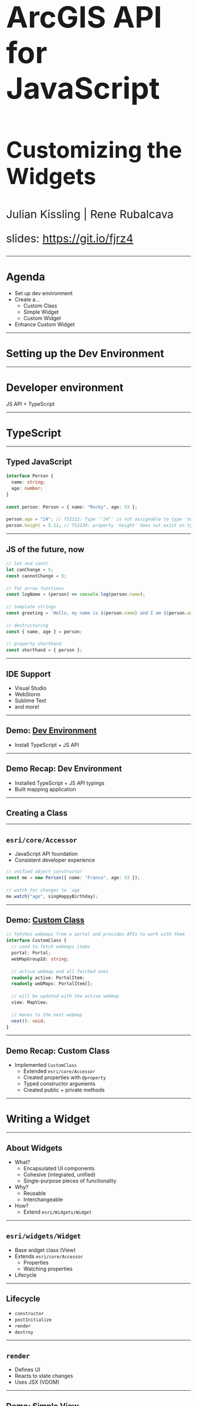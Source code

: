 <!-- .slide: data-background="../common/images/bg-1.png" -->
<!-- .slide: class="title" -->

<h1 style="text-align: left; font-size: 80px;">ArcGIS API for JavaScript</h1>
<h2 style="text-align: left; font-size: 60px;">Customizing the Widgets</h2>
<p style="text-align: left; font-size: 30px;">Julian Kissling | Rene Rubalcava</p>
    <p style="text-align: left; font-size: 30px;">slides: <a href="https://git.io/fjrz4" target="_blank">https://git.io/fjrz4</a></p>

<!--
In this session, we'll cover how you can customize widgets in the ArcGIS API 4.x for JavaScript. You'll learn about widget view-models and how they make it easy to rewrite a widget's UI.
-->

----

# Agenda

- Set up dev environment
- Create a...
  - Custom Class
  - Simple Widget
  - Custom Widget
- Enhance Custom Widget

----

<!-- Presenter: Franco -->


# Setting up the Dev Environment

----

# Developer environment

<!-- background: section/content will tie into widget dev -->
<!-- background: including TS in all steps because it's needed for widget dev -->

JS API + TypeScript

----

# TypeScript

----

## Typed JavaScript

```ts
interface Person {
  name: string;
  age: number;
}

const person: Person = { name: "Rocky", age: 33 };

person.age = "24"; // TS2322: Type '"24"' is not assignable to type 'number'
person.height = 5.11; // TS2339: property 'height' does not exist on type 'Person'
```

----

## JS of the future, now

```ts
// let and const
let canChange = 5;
const cannotChange = 5;

// fat arrow functions
const logName = (person) => console.log(person.name);

// template strings
const greeting = `Hello, my name is ${person.name} and I am ${person.age} years old.`;

// destructuring
const { name, age } = person;

// property shorthand
const shorthand = { person };
```

----

## IDE Support

- Visual Studio
- WebStorm
- Sublime Text
- and more!

----



## Demo: [Dev Environment](../demos/1-setup/)

- Install TypeScript + JS API

----



## Demo Recap: Dev Environment

- Installed TypeScript + JS API typings
- Built mapping application

----



## Creating a Class

----

## `esri/core/Accessor`

- JavaScript API foundation <!-- .element: class="fragment" data-fragment-index="0" -->
- Consistent developer experience <!-- .element: class="fragment" data-fragment-index="1" -->

```ts
// unified object constructor
const me = new Person({ name: "Franco", age: 33 });

// watch for changes to `age`
me.watch("age", singHappyBirthday);
```

<!-- .element: class="fragment" data-fragment-index="1" -->

----



## Demo: [Custom Class](../demos/2-custom-class/)

```ts
// fetches webmaps from a portal and provides APIs to work with them
interface CustomClass {
  // used to fetch webmaps items
  portal: Portal;
  webMapGroupId: string;

  // active webmap and all fetched ones
  readonly active: PortalItem;
  readonly webMaps: PortalItem[];

  // will be updated with the active webmap
  view: MapView;

  // moves to the next webmap
  next(): void;
}
```

----



## Demo Recap: Custom Class

- Implemented `CustomClass`
  - Extended `esri/core/Accessor`
  - Created properties with `@property`
  - Typed constructor arguments
  - Created public + private methods

----


<!-- Presenter: Matt -->

# Writing a Widget

----

## About Widgets

- What? <!-- .element: class="fragment" data-fragment-index="1" -->
  - Encapsulated UI components
  - Cohesive (integrated, unified)
  - Single-purpose pieces of functionality
- Why? <!-- .element: class="fragment" data-fragment-index="2" -->
  - Reusable
  - Interchangeable
- How? <!-- .element: class="fragment" data-fragment-index="3" -->
  - Extend `esri/Widgets/Widget`

----

## `esri/widgets/Widget`

- Base widget class (View)
- Extends `esri/core/Accessor`
  - Properties
  - Watching properties
- Lifecycle

----

## Lifecycle

- `constructor`
- `postInitialize`
- `render`
- `destroy`

----

## `render`

- Defines UI
- Reacts to state changes
- Uses JSX (VDOM)

----



## Demo: [Simple View](../demos/3-simple-view/)

Write simple widget

----

## Demo Recap: Simple View

- Extended `esri/widgets/Widget`
- Implemented `render()`
- Added a `renderable()` property
- Added `onclick` event
- Added CSS Object + [BEM Methodology](http://getbem.com/)
- Toggled property with event to re-render

----



# Improving Our Widget

----

## Architecture

- Separation of concerns
  - Views + ViewModels
  - UI replacement
  - Easier integration

----

## Views

- Extend `esri/widgets/Widget`
- Rely on ViewModel
- Focus on UI

----

## ViewModels

- Extend `esri/core/Accessor`
- Provide APIs to support View
- Focus on business logic

----

## View + ViewModel in action

<!-- todo: maybe create graphic for this -->

- View renders the state of the VM <!-- .element: class="fragment" data-fragment-index="1" -->
  - Looks at properties on VM and renders accordingly
- User interacts with View (property/method)<!-- .element: class="fragment" data-fragment-index="2" -->
  - Causes a change on VM or View
- View updates <!-- .element: class="fragment" data-fragment-index="5" -->
  - Renders again due to changes on VM

----



## Demo: [Updated View](../demos/4-updated-view/)

- Create `WebMapShowCase` to use `CustomClass` as VM
- Render details from the `active` portal item

<!---- mention BEM -->

----

## Demo Recap: Update View

- Paired View and ViewModel
- Rendered property from ViewModel
- Wired up interactivity
- Learned to apply styles
- Dynamically rendered UI based on a property value

----

<!-- Presenter: Franco -->

# Going Further



----

# Going Further

- <!-- .element: class="fragment" data-fragment-index="0" -->Improve UX
- <!-- .element: class="fragment" data-fragment-index="2" -->Accessibility (`a11y`)

----



## Demo: [Going Further (UX)](../demos/5-final-view/)

- Auto-cycle through webmaps
- Show timer in UI
- Support play/pause

----



## Demo Recap: Going Further

- Improved UX
- Added support for extra locale

----

<!-- Presenter: Matt -->


## Final Recap

- Set up dev environment
- Wrote a custom class
- Developed a custom Widget
- Enhanced a Widget
- Went further

----

## Additional Resources

- [Implementing Accessor](https://developers.arcgis.com/javascript/latest/guide/implementing-accessor/index.html)
- [Setting up TypeScript](https://developers.arcgis.com/javascript/latest/guide/typescript-setup/index.html)
- [Widget Development](https://developers.arcgis.com/javascript/latest/guide/custom-widget/index.html)
- [JavaScript API SDK](https://developers.arcgis.com/javascript/)
- [Styling](https://developers.arcgis.com/javascript/latest/guide/styling/index.html)
- [Widget Patterns](https://github.com/jcfranco/4x-widget-patterns)

----

# Question Time

> 🤔 Where can I find the slides/source?

👉 [https://github.com/odoe/presentations/tree/master/2018-EU-DevSummit/custom-widgets](https://github.com/odoe/presentations/tree/master/2018-EU-DevSummit/custom-widgets) 👈

----

<img src="../common/images/esri-science-logo-white.png" style="border: 0px; background:none; box-shadow: none;">

----

<!-- **please rate us** -->
<!-- .slide: data-background="../common/images/2019_UC_Survey_Slide.png" -->
